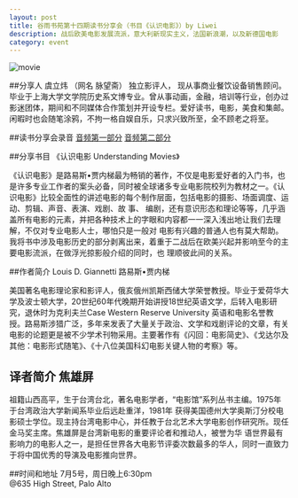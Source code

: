 ```yaml
---
layout: post
title: 谷雨书苑第十四期读书分享会（书目《认识电影》）by Liwei
description: 战后欧美电影发展流派，意大利新现实主义，法国新浪潮，以及新德国电影
category: event
---
```

![movie](http://img6.douban.com/lpic/s6969666.jpg)

##分享人 虞立炜 （网名 脉望斋）
独立影评人， 现从事商业餐饮设备销售顾问。毕业于上海大学文学院历史系文博专业。曾从事动画，金融，培训等行业，创办过影迷团体，期间和不同媒体合作策划并开设专栏。爱好读书，电影，美食和集邮。闲暇时也会随笔涂鸦，不拘一格自娱自乐，只求兴致所至，全不顾老之将至。

##读书分享会录音
[音频第一部分]({{site.www-data-url}}/audio/2015-07-05-liwei-1.mp3)
[音频第二部分]({{site.www-data-url}}/audio/2015-07-05-liwei-2.mp3)

##分享书目 《认识电影 Understanding Movies》

《认识电影》是路易斯•贾内梯最为畅销的著作，不仅是电影爱好者的入门书，也是许多专业工作者的案头必备，同时被全球诸多专业电影院校列为教材之一。《认识电影》比较全面性的讲述电影的每个制作层面，包括电影的摄影、场面调度、运动、剪辑、声音、表演、戏剧、故 事、 编剧，还有意识形态和理论等等，几乎涵盖所有电影的元素，并把各种技术上的字眼和内容都一一深入浅出地让我们去理解，不仅对专业电影人士，哪怕只是一般对 电影有兴趣的普通人也有莫大帮助。我将书中涉及电影历史的部分剥离出来，着重于二战后在欧美兴起并影响至今的主要电影流派，在做浮光掠影般介绍的同时，也 理顺彼此间的关系。

##作者简介 Louis D. Giannetti  路易斯•贾内梯

美国著名电影理论家和影评人，俄亥俄州凯斯西储大学荣誉教授。毕业于爱荷华大学及波士顿大学，20世纪60年代晚期开始讲授18世纪英语文学，后转入电影研究，退休时为克利夫兰Case Western Reserve University 英语和电影名誉教授。路易斯涉猎广泛，多年来发表了大量关于政治、文学和戏剧评论的文章，有关电影的论题更是被不少学术刊物采用。主要著作有《闪回：电影简史》、《戈达尔及其他：电影形式随笔》、《十八位美国科幻电影关键人物的考察》等。

## 译者简介 焦雄屏
祖籍山西高平，生于台湾台北，著名电影学者，“电影馆”系列丛书主编。1975年于台湾政治大学新闻系毕业后远赴重洋，1981年 获得美国德州大学奥斯汀分校电影硕士学位。现主持台湾电影中心，并任教于台北艺术大学电影创作研究所。现任金马奖主席。焦雄屏是台湾新电影的重要评论者和推动人，被誉为华 语世界最有影响力的电影人之一，是担任世界各大电影节评委次数最多的华人，同时一直致力于将中国优秀的导演及电影推向世界。

##时间和地址
7月5号，周日晚上6:30pm <br>
@635 High Street, Palo Alto

